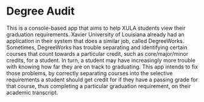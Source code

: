 # Degree Audit
This is a console-based app that aims to help XULA students view their graduation requirements. Xavier University of Louisiana already had an application in their system that does a similar job, called DegreeWorks. Sometimes, DegreeWorks has trouble separating and identifying certain courses that count towards a particular credit, such as core/major/minor credits, for a student. In turn, a student may have increasingly more trouble with knowing how far they are on track to graduating. This app intends to fix those problems, by correctly separating courses into the selective requirements a student should get credit for if they have a passing grade for that course, thus completing a particular graduation requirement, on their academic transcript.
##
